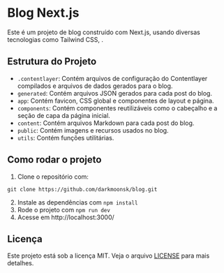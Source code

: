 # Blog Next.js

Este é um projeto de blog construído com Next.js, usando diversas tecnologias como Tailwind CSS, .

## Estrutura do Projeto

- `.contentlayer`: Contém arquivos de configuração do Contentlayer compilados e arquivos de dados gerados para o blog.
- `generated`: Contém arquivos JSON gerados para cada post do blog.
- `app`: Contém favicon, CSS global e componentes de layout e página.
- `components`: Contém componentes reutilizáveis como o cabeçalho e a seção de capa da página inicial.
- `content`: Contém arquivos Markdown para cada post do blog.
- `public`: Contém imagens e recursos usados no blog.
- `utils`: Contém funções utilitárias.

## Como rodar o projeto

1. Clone o repositório com:
```
git clone https://github.com/darkmoonsk/blog.git
```
2. Instale as dependências com `npm install`
3. Rode o projeto com `npm run dev`
4. Acesse em http://localhost:3000/

<!-- ## Contribuindo

Contribuições são bem-vindas! Por favor, veja nossas [issues](link_para_as_issues) para saber como você pode ajudar. -->

## Licença

Este projeto está sob a licença MIT. Veja o arquivo [LICENSE](https://github.com/darkmoonsk/blog/blob/main/LICENSE) para mais detalhes.